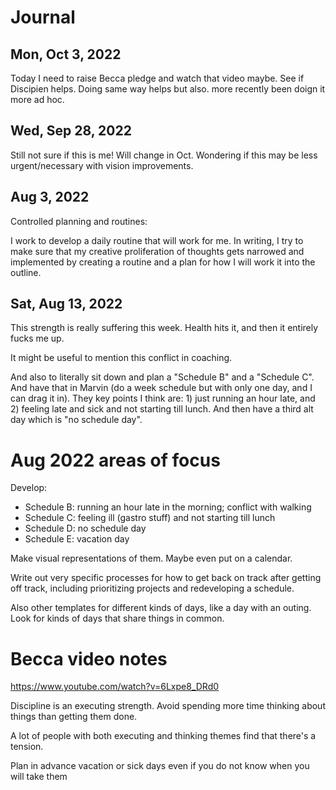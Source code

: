 # Journal


## Mon, Oct 3, 2022
Today I need to raise Becca pledge and watch that video maybe. See if Discipien helps. Doing same way helps but also. more recently been doign it more ad hoc. 

## Wed, Sep 28, 2022
Still not sure if this is me! Will change in Oct. Wondering if this may be less urgent/necessary with vision improvements. 


## Aug 3, 2022

Controlled planning and routines:

I work to develop a daily routine that will work for me. In writing, I try to make sure that my creative proliferation of thoughts gets narrowed and implemented by creating a routine and a plan for how I will work it into the outline.

## Sat, Aug 13, 2022

This strength is really suffering this week. Health hits it, and then it entirely fucks me up.

It might be useful to mention this conflict in coaching.

And also to literally sit down and plan a "Schedule B" and a "Schedule C". And have that in Marvin (do a week schedule but with only one day, and I can drag it in). They key points I think are: 1) just running an hour late, and 2) feeling late and sick and not starting till lunch. And then have a third alt day which is "no schedule day".

# Aug 2022 areas of focus

Develop:

- Schedule B: running an hour late in the morning; conflict with walking
- Schedule C: feeling ill (gastro stuff) and not starting till lunch
- Schedule D: no schedule day
- Schedule E: vacation day

Make visual representations of them. Maybe even put on a calendar. 

Write out very specific processes for how to get back on track after getting off track, including prioritizing projects and redeveloping a schedule. 

Also other templates for different kinds of days, like a day with an outing. Look for kinds of days that share things in common. 

# Becca video notes

https://www.youtube.com/watch?v=6Lxpe8_DRd0

Discipline is an executing strength. Avoid spending more time thinking about things than getting them done.

A lot of people with both executing and thinking themes find that there's a tension. 

Plan in advance vacation or sick days even if you do not know when you will take them